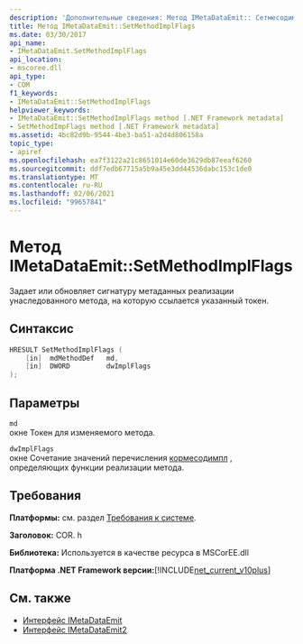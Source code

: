 ```yaml
---
description: 'Дополнительные сведения: Метод IMetaDataEmit:: Сетмесодимплфлагс'
title: Метод IMetaDataEmit::SetMethodImplFlags
ms.date: 03/30/2017
api_name:
- IMetaDataEmit.SetMethodImplFlags
api_location:
- mscoree.dll
api_type:
- COM
f1_keywords:
- IMetaDataEmit::SetMethodImplFlags
helpviewer_keywords:
- IMetaDataEmit::SetMethodImplFlags method [.NET Framework metadata]
- SetMethodImpFlags method [.NET Framework metadata]
ms.assetid: 4bc82d9b-9544-4be3-ba51-a2d4d806158a
topic_type:
- apiref
ms.openlocfilehash: ea7f3122a21c8651014e60de3629db87eeaf6260
ms.sourcegitcommit: ddf7edb67715a5b9a45e3dd44536dabc153c1de0
ms.translationtype: MT
ms.contentlocale: ru-RU
ms.lasthandoff: 02/06/2021
ms.locfileid: "99657841"
---
```

# <a name="imetadataemitsetmethodimplflags-method"></a>Метод IMetaDataEmit::SetMethodImplFlags

Задает или обновляет сигнатуру метаданных реализации унаследованного метода, на которую ссылается указанный токен.  
  
## <a name="syntax"></a>Синтаксис  
  
```cpp  
HRESULT SetMethodImplFlags (
    [in]  mdMethodDef   md,
    [in]  DWORD         dwImplFlags
);  
```  
  
## <a name="parameters"></a>Параметры  

 `md`  
 окне Токен для изменяемого метода.  
  
 `dwImplFlags`  
 окне Сочетание значений перечисления [кормесодимпл](cormethodimpl-enumeration.md) , определяющих функции реализации метода.  
  
## <a name="requirements"></a>Требования  

 **Платформы:** см. раздел [Требования к системе](../../get-started/system-requirements.md).  
  
 **Заголовок:** COR. h  
  
 **Библиотека:** Используется в качестве ресурса в MSCorEE.dll  
  
 **Платформа .NET Framework версии:**[!INCLUDE[net_current_v10plus](../../../../includes/net-current-v10plus-md.md)]  
  
## <a name="see-also"></a>См. также

- [Интерфейс IMetaDataEmit](imetadataemit-interface.md)
- [Интерфейс IMetaDataEmit2](imetadataemit2-interface.md)
